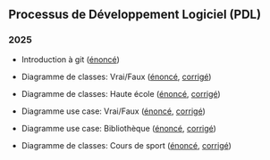 ## Processus de Développement Logiciel (PDL)

### 2025

- Introduction à git ([énoncé](https://github.com/pdl-classroom/introduction))

- Diagramme de classes: Vrai/Faux ([énoncé](https://github.com/pdl-classroom/uml-classe-vrai-faux-enonce), [corrigé](https://github.com/pdl-classroom/uml-classe-vrai-faux-corrige))
- Diagramme de classes: Haute école ([énoncé](https://github.com/pdl-classroom/uml-classe-haute-ecole-enonce), [corrigé](https://github.com/pdl-classroom/uml-classe-haute-ecole-corrige))
- Diagramme use case: Vrai/Faux ([énoncé](https://github.com/pdl-classroom/uml-usecase-vrai-faux-enonce), [corrigé](https://github.com/pdl-classroom/uml-usecase-vrai-faux-corrige))
- Diagramme use case: Bibliothèque ([énoncé](https://github.com/pdl-classroom/uml-use-case-bibliotheque-enonce), [corrigé](https://github.com/pdl-classroom/uml-use-case-bibliotheque-corrige))
- Diagramme de classes: Cours de sport ([énoncé](https://github.com/pdl-classroom/uml-classe-cours-de-sport-enonce), [corrigé](https://github.com/pdl-classroom/uml-classe-cours-de-sport-corrige))
<!--
- Etude de cas: Système de vente de billets de concert ([énoncé](https://github.com/pdl-classroom/uml-concert-enonce), [corrigé](https://github.com/pdl-classroom/uml-concert-corrige))
- Diagramme d'activités: Location de voiture ([énoncé](https://github.com/pdl-classroom/uml-activite-location-voiture-enonce), [corrigé](https://github.com/pdl-classroom/uml-activite-location-voiture-corrige))
- Diagramme de machine à états: Ascenseur ([énoncé](https://github.com/pdl-classroom/uml-machine-etats-ascenseur-enonce), [corrigé](https://github.com/pdl-classroom/uml-machine-etats-ascenseur-corrige))
- Processus de développement: Dispositif IoT ([énoncé](https://github.com/pdl-classroom/processus-de-developpement))
- Refactoring ([énoncé](https://classroom.github.com/a/Z6n7fO-X))
-->
